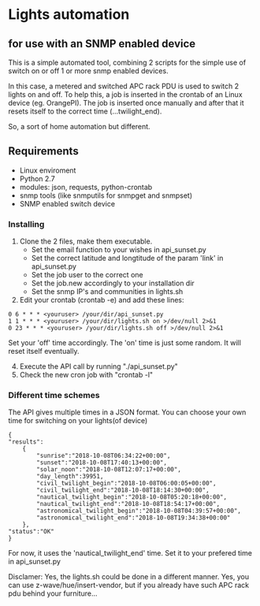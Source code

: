 # Lights automation
## for use with an SNMP enabled device

This is a simple automated tool, combining 2 scripts for
the simple use of switch on or off 1 or more snmp enabled 
devices.

In this case, a metered and switched APC rack PDU is used
to switch 2 lights on and off. To help this, a job is 
inserted in the crontab of an Linux device (eg. OrangePI).
The job is inserted once manually and after that it resets
itself to the correct time (...twilight_end).

So, a sort of home automation but different.

## Requirements
- Linux enviroment
- Python 2.7
- modules: json, requests, python-crontab
- snmp tools (like snmputils for snmpget and snmpset)
- SNMP enabled switch device

### Installing
1) Clone the 2 files, make them executable.
   - Set the email function to your wishes in api_sunset.py
   - Set the correct latitude and longtitude of the param
     'link' in api_sunset.py
   - Set the job user to the correct one
   - Set the job.new accordingly to your installation dir
   - Set the snmp IP's and communities in lights.sh
2) Edit your crontab (crontab -e) and add these lines:
```
0 6 * * * <youruser> /your/dir/api_sunset.py
1 1 * * * <youruser> /your/dir/lights.sh on >/dev/null 2>&1
0 23 * * * <youruser> /your/dir/lights.sh off >/dev/null 2>&1
```
   Set your 'off' time accordingly. The 'on' time is just some
random. It will reset itself eventually.

4) Execute the API call by running "./api_sunset.py"
5) Check the new cron job with "crontab -l"

### Different time schemes
The API gives multiple times in a JSON format. You can choose
your own time for switching on your lights(of device)

```
{
"results":
    {
        "sunrise":"2018-10-08T06:34:22+00:00",
        "sunset":"2018-10-08T17:40:13+00:00",
        "solar_noon":"2018-10-08T12:07:17+00:00",
        "day_length":39951,
        "civil_twilight_begin":"2018-10-08T06:00:05+00:00",
        "civil_twilight_end":"2018-10-08T18:14:30+00:00",
        "nautical_twilight_begin":"2018-10-08T05:20:18+00:00",
        "nautical_twilight_end":"2018-10-08T18:54:17+00:00",
        "astronomical_twilight_begin":"2018-10-08T04:39:57+00:00",
        "astronomical_twilight_end":"2018-10-08T19:34:38+00:00"
    },
"status":"OK"
}
```

For now, it uses the 'nautical_twilight_end' time. Set it
to your prefered time in api_sunset.py

Disclamer:
Yes, the lights.sh could be done in a different manner.
Yes, you can use z-wave/hue/insert-vendor, but if you
already have such APC rack pdu behind your furniture...
